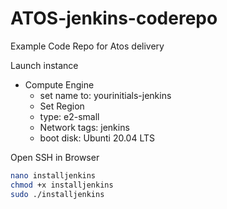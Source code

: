 # ATOS-jenkins-coderepo
Example Code Repo for Atos delivery

Launch instance
- Compute Engine
  - set name to: yourinitials-jenkins
  - Set Region
  - type: e2-small
  - Network tags: jenkins
  - boot disk: Ubunti 20.04 LTS

Open SSH in Browser

```bash
nano installjenkins
chmod +x installjenkins
sudo ./installjenkins
```

